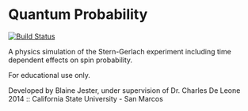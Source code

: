Quantum Probability
===================
[![Build Status](https://travis-ci.org/bjester/quantum-probability.png)](https://travis-ci.org/bjester/quantum-probability)

A physics simulation of the Stern-Gerlach experiment including time dependent 
effects on spin probability.

For educational use only.

Developed by Blaine Jester, under supervision of Dr. Charles De Leone  
2014 :: California State University - San Marcos
